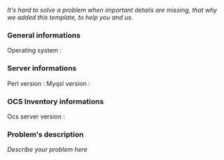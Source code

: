 *It's hard to solve a problem when important details are missing, that why we added this template, to help you and us.*

### General informations
Operating system : 

### Server informations
Perl version : 
Myqsl version :  

### OCS Inventory informations
Ocs server version : 

### Problem's description
*Describe your problem here*

